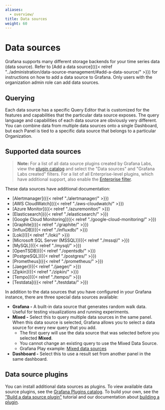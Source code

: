 ```yaml
---
aliases:
  - overview/
title: Data sources
weight: 60
---
```


# Data sources

Grafana supports many different storage backends for your time series data (data source). Refer to [Add a data source]({{< relref "../administration/data-source-management/#add-a-data-source/" >}}) for instructions on how to add a data source to Grafana. Only users with the organization admin role can add data sources.

## Querying

Each data source has a specific Query Editor that is customized for the features and capabilities that the particular data source exposes. The query language and capabilities of each data source are obviously very different. You can combine data from multiple data sources onto a single Dashboard, but each Panel is tied to a specific data source that belongs to a particular Organization.

## Supported data sources

> **Note:** For a list of all data source plugins created by Grafana Labs, view the [plugin catalog](https://grafana.com/grafana/plugins/?type=datasource) and select the "Data sources" and "Grafana Labs created" filters. For a list of all Enterprise-level plugins, which have additional support, also enable the [Enterprise filter](https://grafana.com/grafana/plugins/?enterprise=1&type=datasource).

These data sources have additional documentation:

- [Alertmanager]({{< relref "./alertmanager/" >}})
- [AWS CloudWatch]({{< relref "./aws-cloudwatch/" >}})
- [Azure Monitor]({{< relref "./azuremonitor/" >}})
- [Elasticsearch]({{< relref "./elasticsearch/" >}})
- [Google Cloud Monitoring]({{< relref "./google-cloud-monitoring/" >}})
- [Graphite]({{< relref "./graphite/" >}})
- [InfluxDB]({{< relref "./influxdb/" >}})
- [Loki]({{< relref "./loki/" >}})
- [Microsoft SQL Server (MSSQL)]({{< relref "./mssql/" >}})
- [MySQL]({{< relref "./mysql/" >}})
- [OpenTSDB]({{< relref "./opentsdb/" >}})
- [PostgreSQL]({{< relref "./postgres/" >}})
- [Prometheus]({{< relref "./prometheus/" >}})
- [Jaeger]({{< relref "./jaeger/" >}})
- [Zipkin]({{< relref "./zipkin/" >}})
- [Tempo]({{< relref "./tempo/" >}})
- [Testdata]({{< relref "./testdata/" >}})

In addition to the data sources that you have configured in your Grafana instance, there are three special data sources available:

- **Grafana -** A built-in data source that generates random walk data. Useful for testing visualizations and running experiments.
- **Mixed -** Select this to query multiple data sources in the same panel. When this data source is selected, Grafana allows you to select a data source for every new query that you add.
  - The first query will use the data source that was selected before you selected **Mixed**.
  - You cannot change an existing query to use the Mixed Data Source.
  - Grafana Play example: [Mixed data sources](https://play.grafana.org/d/000000100/mixed-datasources?orgId=1)
- **Dashboard -** Select this to use a result set from another panel in the same dashboard.

## Data source plugins

You can install additional data sources as plugins. To view available data source plugins, see the [Grafana Plugins catalog](https://grafana.com/plugins). To build your own, see the ["Build a data source plugin"](https://grafana.com/tutorials/build-a-data-source-plugin/) tutorial and our documentation about [building a plugin](/developers/plugins/).

